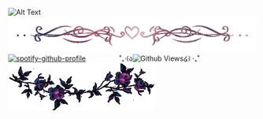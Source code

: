 ![Alt Text](https://github.com/magicaldoctor/magicaldoctor/blob/main/IMG_20250907_091955.png)
![Alt Text](https://github.com/magicaldoctor/magicaldoctor/blob/main/IMG_20250907_093646.png) 
[![spotify-github-profile](https://spotify-github-profile.kittinanx.com/api/view?uid=31mwhcihbmswnvz3fny2bopk52lu&cover_image=true&theme=natemoo-re&show_offline=false&background_color=121212&interchange=false&bar_color=8969A3&bar_color_cover=false)](https://spotify-github-profile.kittinanx.com/api/view?uid=31mwhcihbmswnvz3fny2bopk52lu&redirect=true)
ㅤㅤㅤㅤㅤ˚₊‧꒰ა![Github Views](https://views.igorkowalczyk.dev/api/badge/magicaldoctor?color=purple&style=classic&format=long&label=¿)໒꒱ ‧₊˚
![Alt Text](https://github.com/magicaldoctor/magicaldoctor/blob/main/Tak%20berjudul710_20250802143329.png)
